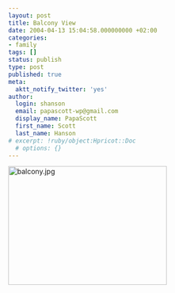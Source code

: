 ```yaml
---
layout: post
title: Balcony View
date: 2004-04-13 15:04:58.000000000 +02:00
categories:
- family
tags: []
status: publish
type: post
published: true
meta:
  aktt_notify_twitter: 'yes'
author:
  login: shanson
  email: papascott-wp@gmail.com
  display_name: PapaScott
  first_name: Scott
  last_name: Hanson
# excerpt: !ruby/object:Hpricot::Doc
  # options: {}
---
```

<p><img alt="balcony.jpg" src="http://www.papascott.de/wordpress/wp-content/uploads/2004/04/balcony.jpg" width="320" height="240" border="0" /></p>
